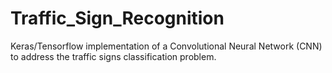 # Traffic_Sign_Recognition
Keras/Tensorflow implementation of a Convolutional Neural Network (CNN) to address the traffic signs classification problem.
